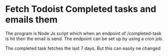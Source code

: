 # Fetch Todoist Completed tasks and emails them

The program is Node Js script which when an endpoint of /completed-task is hit then the email is send.  The endpoint can be set up by using a cron job.

The completed task fetches the last 7 days.  But this can easily ne changed